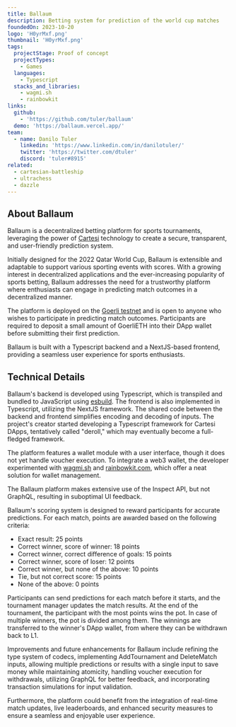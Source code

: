 ```yaml
---
title: Ballaum
description: Betting system for prediction of the world cup matches
foundedOn: 2023-10-20
logo: 'H0yrMxf.png'
thumbnail: 'H0yrMxf.png'
tags:
  projectStage: Proof of concept
  projectTypes:
    - Games
  languages:
    - Typescript
  stacks_and_libraries:
    - wagmi.sh
    - rainbowkit
links:
  github:
    - 'https://github.com/tuler/ballaum'
  demo: 'https://ballaum.vercel.app/'
team:
  - name: Danilo Tuler
    linkedin: 'https://www.linkedin.com/in/danilotuler/'
    twitter: 'https://twitter.com/dtuler'
    discord: 'tuler#8915'
related:
  - cartesian-battleship
  - ultrachess
  - dazzle
---
```


## About Ballaum

Ballaum is a decentralized betting platform for sports tournaments, leveraging
the power of [Cartesi](https://cartesi.io/) technology to create a secure,
transparent, and user-friendly prediction system.

Initially designed for the 2022 Qatar World Cup, Ballaum is extensible and
adaptable to support various sporting events with scores. With a growing
interest in decentralized applications and the ever-increasing popularity of
sports betting, Ballaum addresses the need for a trustworthy platform where
enthusiasts can engage in predicting match outcomes in a decentralized manner.

The platform is deployed on the [Goerli testnet](https://ballaum.vercel.app/)
and is open to anyone who wishes to participate in predicting match outcomes.
Participants are required to deposit a small amount of GoerliETH into their DApp
wallet before submitting their first prediction.

Ballaum is built with a Typescript backend and a NextJS-based frontend,
providing a seamless user experience for sports enthusiasts.

## Technical Details

Ballaum's backend is developed using Typescript, which is transpiled and bundled
to JavaScript using [esbuild](https://esbuild.github.io/). The frontend is also
implemented in Typescript, utilizing the NextJS framework. The shared code
between the backend and frontend simplifies encoding and decoding of inputs. The
project's creator started developing a Typescript framework for Cartesi DApps,
tentatively called "deroll," which may eventually become a full-fledged
framework.

The platform features a wallet module with a user interface, though it does not
yet handle voucher execution. To integrate a web3 wallet, the developer
experimented with [wagmi.sh](https://wagmi.sh/) and
[rainbowkit.com](https://www.rainbowkit.com/), which offer a neat solution for
wallet management.

The Ballaum platform makes extensive use of the Inspect API, but not GraphQL,
resulting in suboptimal UI feedback.

Ballaum's scoring system is designed to reward participants for accurate
predictions. For each match, points are awarded based on the following criteria:

- Exact result: 25 points
- Correct winner, score of winner: 18 points
- Correct winner, correct difference of goals: 15 points
- Correct winner, score of loser: 12 points
- Correct winner, but none of the above: 10 points
- Tie, but not correct score: 15 points
- None of the above: 0 points

Participants can send predictions for each match before it starts, and the
tournament manager updates the match results. At the end of the tournament, the
participant with the most points wins the pot. In case of multiple winners, the
pot is divided among them. The winnings are transferred to the winner's DApp
wallet, from where they can be withdrawn back to L1.

Improvements and future enhancements for Ballaum include refining the type
system of codecs, implementing AddTournament and DeleteMatch inputs, allowing
multiple predictions or results with a single input to save money while
maintaining atomicity, handling voucher execution for withdrawals, utilizing
GraphQL for better feedback, and incorporating transaction simulations for input
validation.

Furthermore, the platform could benefit from the integration of real-time match
updates, live leaderboards, and enhanced security measures to ensure a seamless
and enjoyable user experience.
